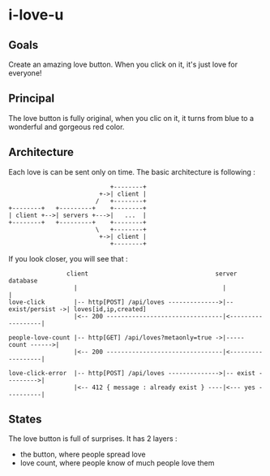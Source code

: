 # i-love-u

## Goals
Create an amazing love button. When you click on it, it's just love for everyone!

## Principal
The love button is fully original, when you clic on it, it turns from blue to a wonderful and gorgeous red color.

## Architecture
Each love is can be sent only on time. The basic architecture is following :

```   
                            +--------+
                         +->| client |
                        /   +--------+
+--------+   +---------+    +--------+
| client +-->| servers +--->|   ...  |
+--------+   +---------+    +--------+
                        \   +--------+
                         +->| client |
                            +--------+
```

If you look closer, you will see that :

```
                client                                   server             database
                  |                                        |                   |
love-click        |-- http[POST] /api/loves -------------->|-- exist/persist ->| loves[id,ip,created]
                  |<-- 200 --------------------------------|<------------------|
                
people-love-count |-- http[GET] /api/loves?metaonly=true ->|----- count ------>|
                  |<-- 200 --------------------------------|<------------------|
                  
love-click-error  |-- http[POST] /api/loves -------------->|-- exist --------->|
                  |<-- 412 { message : already exist } ----|<--- yes ----------|
```

## States

The love button is full of surprises. It has 2 layers :
- the button, where people spread love
- love count, where people know of much people love them
